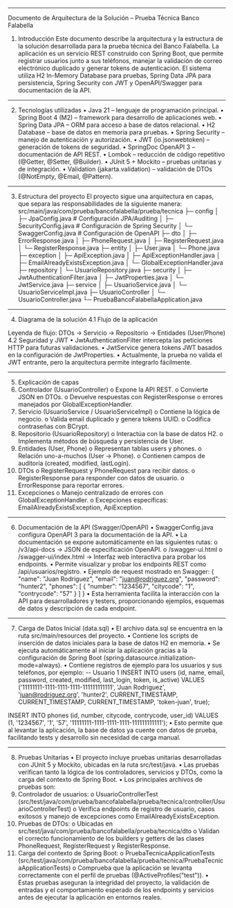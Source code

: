 ________________________________________
Documento de Arquitectura de la Solución – Prueba Técnica Banco Falabella
1. Introducción
Este documento describe la arquitectura y la estructura de la solución desarrollada para la prueba técnica del Banco Falabella. La aplicación es un servicio REST construido con Spring Boot, que permite registrar usuarios junto a sus teléfonos, manejar la validación de correo electrónico duplicado y generar tokens de autenticación.
El sistema utiliza H2 In-Memory Database para pruebas, Spring Data JPA para persistencia, Spring Security con JWT y OpenAPI/Swagger para documentación de la API.
________________________________________
2. Tecnologías utilizadas
•	Java 21 – lenguaje de programación principal.
•	Spring Boot 4 (M2) – framework para desarrollo de aplicaciones web.
•	Spring Data JPA – ORM para acceso a base de datos relacional.
•	H2 Database – base de datos en memoria para pruebas.
•	Spring Security – manejo de autenticación y autorización.
•	JWT (io.jsonwebtoken) – generación de tokens de seguridad.
•	SpringDoc OpenAPI 3 – documentación de API REST.
•	Lombok – reducción de código repetitivo (@Getter, @Setter, @Builder).
•	JUnit 5 + Mockito – pruebas unitarias y de integración.
•	Validation (jakarta.validation) – validación de DTOs (@NotEmpty, @Email, @Pattern).
________________________________________
3. Estructura del proyecto
El proyecto sigue una arquitectura en capas, que separa las responsabilidades de la siguiente manera:
src/main/java/com/prueba/bancofalabella/prueba/tecnica
├─ config
│  ├─ JpaConfig.java                # Configuración JPA/Auditing
│  ├─ SecurityConfig.java           # Configuración de Spring Security
│  └─ SwaggerConfig.java            # Configuración de OpenAPI
├─ dto
│  ├─ ErrorResponse.java
│  ├─ PhoneRequest.java
│  ├─ RegisterRequest.java
│  └─ RegisterResponse.java
├─ entity
│  ├─ User.java
│  └─ Phone.java
├─ exception
│  ├─ ApiException.java
│  ├─ ApiExceptionHandler.java
│  ├─ EmailAlreadyExistsException.java
│  └─ GlobalExceptionHandler.java
├─ repository
│  └─ UsuarioRepository.java
├─ security
│  ├─ JwtAuthenticationFilter.java
│  ├─ JwtProperties.java
│  └─ JwtService.java
├─ service
│  ├─ UsuarioService.java
│  └─ UsuarioServiceImpl.java
├─ UsuarioController
│  └─ UsuarioController.java
└─ PruebaBancoFalabellaApplication.java
________________________________________
4. Diagrama de la solución
4.1 Flujo de la aplicación
 
Leyenda de flujo:
DTOs → Servicio → Repositorio → Entidades (User/Phone)
4.2 Seguridad y JWT
•	JwtAuthenticationFilter intercepta las peticiones HTTP para futuras validaciones.
•	JwtService genera tokens JWT basados en la configuración de JwtProperties.
•	Actualmente, la prueba no valida el JWT entrante, pero la arquitectura permite integrarlo fácilmente.
________________________________________
5. Explicación de capas
1.	Controlador (UsuarioController)
o	Expone la API REST.
o	Convierte JSON en DTOs.
o	Devuelve respuestas con RegisterResponse o errores manejados por GlobalExceptionHandler.
2.	Servicio (UsuarioService / UsuarioServiceImpl)
o	Contiene la lógica de negocio.
o	Valida email duplicado y genera tokens UUID.
o	Codifica contraseñas con BCrypt.
3.	Repositorio (UsuarioRepository)
o	Interactúa con la base de datos H2.
o	Implementa métodos de búsqueda y persistencia de User.
4.	Entidades (User, Phone)
o	Representan tablas users y phones.
o	Relación uno-a-muchos (User → Phone).
o	Contienen campos de auditoría (created, modified, lastLogin).
5.	DTOs
o	RegisterRequest y PhoneRequest para recibir datos.
o	RegisterResponse para responder con datos de usuario.
o	ErrorResponse para reportar errores.
6.	Excepciones
o	Manejo centralizado de errores con GlobalExceptionHandler.
o	Excepciones específicas: EmailAlreadyExistsException, ApiException.
________________________________________
6. Documentación de la API (Swagger/OpenAPI)
•	SwaggerConfig.java configura OpenAPI 3 para la documentación de la API.
•	La documentación se expone automáticamente en las siguientes rutas:
o	/v3/api-docs → JSON de especificación OpenAPI.
o	/swagger-ui.html o /swagger-ui/index.html → Interfaz web interactiva para probar los endpoints.
•	Permite visualizar y probar los endpoints REST como /api/usuarios/registro.
•	Ejemplo de request mostrado en Swagger:
{
    "name": "Juan Rodriguez",
    "email": "juan@rodriguez.org",
    "password": "hunter2",
    "phones": [
        {
            "number": "1234567",
            "citycode": "1",
            "contrycode": "57"
        }
    ]
}
•	Esta herramienta facilita la interacción con la API para desarrolladores y testers, proporcionando ejemplos, esquemas de datos y descripción de cada endpoint.
________________________________________
7. Carga de Datos Inicial (data.sql)
•	El archivo data.sql se encuentra en la ruta src/main/resources del proyecto.
•	Contiene los scripts de inserción de datos iniciales para la base de datos H2 en memoria.
•	Se ejecuta automáticamente al iniciar la aplicación gracias a la configuración de Spring Boot (spring.datasource.initialization-mode=always).
•	Contiene registros de ejemplo para los usuarios y sus teléfonos, por ejemplo:
-- Usuario 1
INSERT INTO users (id, name, email, password, created, modified, last_login, token, is_active)
VALUES ('11111111-1111-1111-1111-111111111111', 'Juan Rodriguez', 'juan@rodriguez.org', 'hunter2',
        CURRENT_TIMESTAMP, CURRENT_TIMESTAMP, CURRENT_TIMESTAMP, 'token-juan', true);

INSERT INTO phones (id, number, citycode, contrycode, user_id)
VALUES (1, '1234567', '1', '57', '11111111-1111-1111-1111-111111111111');
•	Esto permite que al levantar la aplicación, la base de datos ya cuente con datos de prueba, facilitando tests y desarrollo sin necesidad de carga manual.
________________________________________
8. Pruebas Unitarias
•	El proyecto incluye pruebas unitarias desarrolladas con JUnit 5 y Mockito, ubicadas en la ruta src/test/java.
•	Las pruebas verifican tanto la lógica de los controladores, servicios y DTOs, como la carga del contexto de Spring Boot.
•	Los principales archivos de pruebas son:
1.	Controlador de usuarios:
o	UsuarioControllerTest (src/test/java/com/prueba/bancofalabella/prueba/tecnica/controller/UsuarioControllerTest)
o	Verifica endpoints de registro de usuario, casos exitosos y manejo de excepciones como EmailAlreadyExistsException.
2.	Pruebas de DTOs:
o	Ubicadas en src/test/java/com/prueba/bancofalabella/prueba/tecnica/dto
o	Validan el correcto funcionamiento de los builders y getters de las clases PhoneRequest, RegisterRequest y RegisterResponse.
3.	Carga del contexto de Spring Boot:
o	PruebaTecnicaApplicationTests (src/test/java/com/prueba/bancofalabella/prueba/tecnica/PruebaTecnicaApplicationTests)
o	Comprueba que la aplicación se levanta correctamente con el perfil de pruebas (@ActiveProfiles("test")).
•	Estas pruebas aseguran la integridad del proyecto, la validación de entradas y el comportamiento esperado de los endpoints y servicios antes de ejecutar la aplicación en entornos reales.

